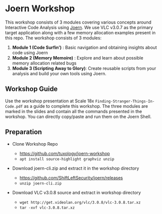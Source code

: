 # Joern Workshop

This workshop consists of 3 modules covering various concepts around Interactive Code Analysis using [Joern](http://joern.io). We use VLC v3.0.7 as the primary target application along with a few memory allocation examples present in this repo. The workshop consists of 3 modules:

1. **Module 1 (Code Surfin’)** : Basic navigation and obtaining insights about code using Joern
2. **Module 2 (Memory Memoire)** : Explore and learn about possible memory allocation related bugs
3. **Module 3 (Scripting Away to Glory)**: Create reusable scripts from your analysis and build your own tools using Joern.

## Workshop Guide
Use the workshop presentation at Scale 18x `Finding-Stranger-Things-In-Code.pdf` as a guide to complete this workshop. The three modules are marked in the slides and contain all the commands presented in the workshop. You can directly copy/paste and run them on the Joern Shell.

## Preparation

* Clone Workshop Repo
  * https://github.com/tuxology/joern-workshop
  * `apt install source-highlight graphviz unzip`

* Download  joern-cli.zip and extract it in the workshop directory
  * https://github.com/ShiftLeftSecurity/joern/releases
  * `unzip joern-cli.zip`

* Download VLC v3.0.8 source and extract in workshop directory
  * `wget http://get.videolan.org/vlc/3.0.8/vlc-3.0.8.tar.xz`
  * `tar -xvf vlc-3.0.8.tar.xz`
